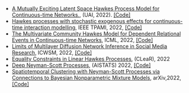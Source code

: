 * [A Mutually Exciting Latent Space Hawkes Process Model for Continuous-time Networks.](https://arxiv.org/pdf/2205.09263.pdf), (UAI, 2022). [\[Code\]](https://openreview.net/forum?id=rZNIdLi9g5)
* [Hawkes processes with stochastic exogenous effects for continuous-time interaction modelling](https://ieeexplore.ieee.org/abstract/document/9740522), IEEE TPAMI, 2022, [\[Code\]](https://github.com/xuhuifan/SE_HP)
* [The Multivariate Community Hawkes Model for Dependent Relational Events in Continuous-time Networks](https://arxiv.org/pdf/2205.00639.pdf), ICML, 2022, [\[Code\]](https://github.com/IdeasLabUT/Multivariate-Community-Hawkes) 
* [Limits of Multilayer Diffusion Network Inference in Social Media Research](https://ojs.aaai.org/index.php/ICWSM/article/view/19365/19137), ICWSM, 2022, [\[Code\]](https://github.com/ecanet-research/multic)
* [Equality Constraints in Linear Hawkes Processes](https://proceedings.mlr.press/v177/mogensen22a/mogensen22a.pdf), (CLeaR), 2022 
* [Deep Neyman-Scott Processes](https://proceedings.mlr.press/v151/hong22a/hong22a.pdf), (AISTATS) 2022, [\[Code\]](https://github.com/hongchengkuan/Deep-Neyman-Scott-Processes)
* [Spatiotemporal Clustering with Neyman-Scott Processes via Connections to Bayesian Nonparametric Mixture Models](https://arxiv.org/pdf/2201.05044.pdf), arXiv,2022, [\[Code\]](https://github.com/lindermanlab/NeymanScottProcesses.jl)
